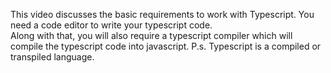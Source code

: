 This video discusses the basic requirements to work with Typescript. You need a code editor to write your typescript code.<br/>
Along with that, you will also require a typescript compiler which will compile the typescript code into javascript. 
P.s. Typescript is a compiled or transpiled language.
